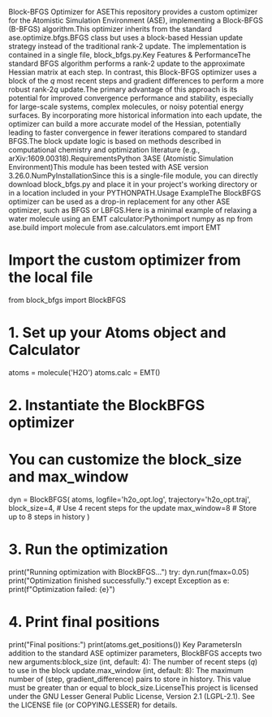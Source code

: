 Block-BFGS Optimizer for ASEThis repository provides a custom optimizer for the Atomistic Simulation Environment (ASE), implementing a Block-BFGS (B-BFGS) algorithm.This optimizer inherits from the standard ase.optimize.bfgs.BFGS class but uses a block-based Hessian update strategy instead of the traditional rank-2 update. The implementation is contained in a single file, block_bfgs.py.Key Features & PerformanceThe standard BFGS algorithm performs a rank-2 update to the approximate Hessian matrix at each step. In contrast, this Block-BFGS optimizer uses a block of the $q$ most recent steps and gradient differences to perform a more robust rank-$2q$ update.The primary advantage of this approach is its potential for improved convergence performance and stability, especially for large-scale systems, complex molecules, or noisy potential energy surfaces. By incorporating more historical information into each update, the optimizer can build a more accurate model of the Hessian, potentially leading to faster convergence in fewer iterations compared to standard BFGS.The block update logic is based on methods described in computational chemistry and optimization literature (e.g., arXiv:1609.00318).RequirementsPython 3ASE (Atomistic Simulation Environment)This module has been tested with ASE version 3.26.0.NumPyInstallationSince this is a single-file module, you can directly download block_bfgs.py and place it in your project's working directory or in a location included in your PYTHONPATH.Usage ExampleThe BlockBFGS optimizer can be used as a drop-in replacement for any other ASE optimizer, such as BFGS or LBFGS.Here is a minimal example of relaxing a water molecule using an EMT calculator:Pythonimport numpy as np
from ase.build import molecule
from ase.calculators.emt import EMT

# Import the custom optimizer from the local file
from block_bfgs import BlockBFGS

# 1. Set up your Atoms object and Calculator
atoms = molecule('H2O')
atoms.calc = EMT()

# 2. Instantiate the BlockBFGS optimizer
# You can customize the block_size and max_window
dyn = BlockBFGS(
    atoms,
    logfile='h2o_opt.log',
    trajectory='h2o_opt.traj',
    block_size=4,  # Use 4 recent steps for the update
    max_window=8   # Store up to 8 steps in history
)

# 3. Run the optimization
print("Running optimization with BlockBFGS...")
try:
    dyn.run(fmax=0.05)
    print("Optimization finished successfully.")
except Exception as e:
    print(f"Optimization failed: {e}")

# 4. Print final positions
print("Final positions:")
print(atoms.get_positions())
Key ParametersIn addition to the standard ASE optimizer parameters, BlockBFGS accepts two new arguments:block_size (int, default: 4): The number of recent steps ($q$) to use in the block update.max_window (int, default: 8): The maximum number of (step, gradient_difference) pairs to store in history. This value must be greater than or equal to block_size.LicenseThis project is licensed under the GNU Lesser General Public License, Version 2.1 (LGPL-2.1). See the LICENSE file (or COPYING.LESSER) for details.
